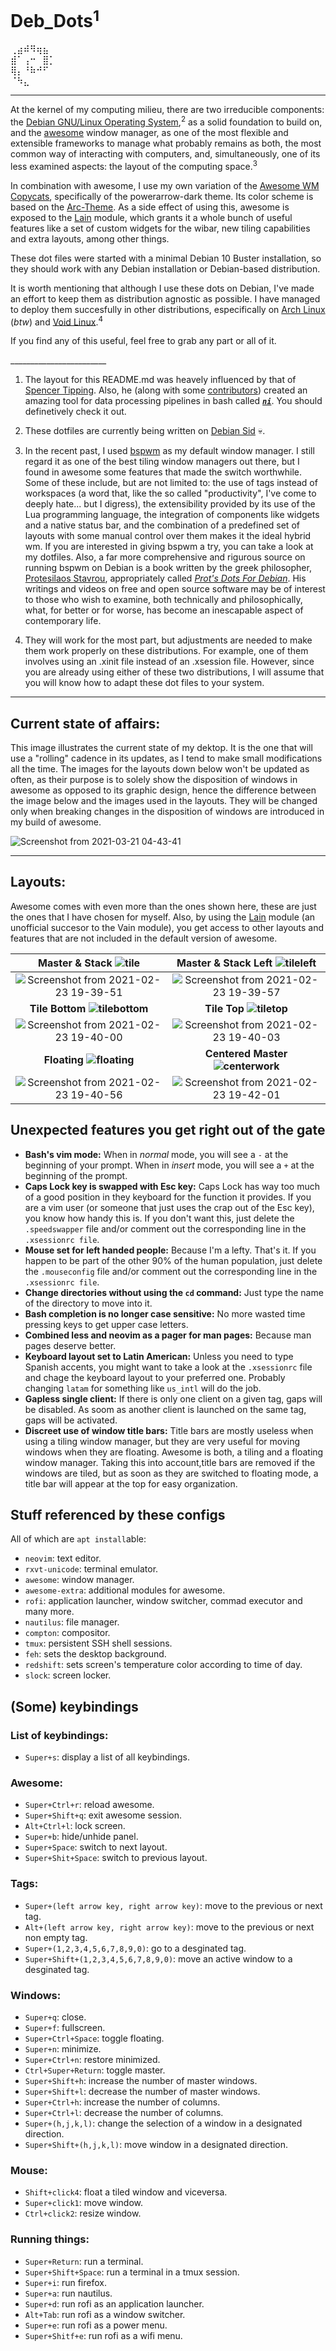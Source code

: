 # Deb_Dots<sup>1</sup> 
⢀⣴⠾⠻⢶⣦⠀  
⣾⠁⢠⠒⠀⣿⡁  
⢿⡄⠘⠷⠚⠋⠀  
⠈⠳⣄⠀⠀⠀
   
---     

At the kernel of my computing milieu, there are two irreducible components: the [Debian GNU/Linux Operating System](https://www.debian.org/),<sup>2</sup>  as a solid foundation to build on, and the [awesome](https://awesomewm.org/) window manager, as one of the most flexible and extensible frameworks to manage what probably remains as both, the most common way of interacting with computers, and, simultaneously, one of its less examined aspects: the layout of the computing space.<sup>3</sup> 

In combination with awesome, I use my own variation of the [Awesome WM Copycats](https://github.com/lcpz/awesome-copycats), specifically of the powerarrow-dark theme. Its color scheme is based on the [Arc-Theme](https://github.com/horst3180/Arc-theme). As a side effect of using this, awesome is exposed to the [Lain](https://github.com/lcpz/lain) module, which grants it a whole bunch of useful features like a set of custom widgets for the wibar, new tiling capabilities and extra layouts, among other things.
 
   These dot files were started with a minimal Debian 10 Buster installation, so they should work with any Debian installation or Debian-based distribution. 
     
   It is worth mentioning that although I use these dots on Debian, I've made an effort to keep them as distribution agnostic as possible. I have managed to deploy them succesfully in other distributions, especifically on [Arch Linux](https://archlinux.org/) (_btw_) and [Void Linux](https://voidlinux.org/).<sup>4</sup>

   If you find any of this useful, feel free to grab any part or all of it.
   
   \_\_\_\_\_\_\_\_\_\_\_\_\_\_\_\_\_\_\_\_\_\_\_\_
1.  The layout for this README.md was heavely influenced by that of [Spencer Tipping](https://github.com/spencertipping/dotfiles). Also, he (along with some [contributors](https://github.com/spencertipping/ni/graphs/contributors)) created an amazing tool for data processing pipelines in bash called [**_`ni`_**](https://github.com/spencertipping/ni). You should definetively check it out.

2. These dotfiles are currently being written on [Debian Sid](https://wiki.debian.org/DebianUnstable) :skull:. 

3. In the recent past, I used [bspwm](https://github.com/baskerville/bspwm) as my default window manager. I still regard it as one of the best tiling window managers out there, but I found in awesome some features that made the switch worthwhile. Some of these include, but are not limited to: the use of tags instead of workspaces (a word that, like the so called "productivity", I've come to deeply hate... but I digress), the extensibility provided by its use of the Lua programming language, the integration of components like widgets and a native status bar, and the combination of a predefined set of layouts with some manual control over them makes it the ideal hybrid wm. 
If you are interested in giving bspwm a try, you can take a look at my dotfiles. Also, a far more comprehensive and rigurous source on running bspwm on Debian is a book written by the greek philosopher, [Protesilaos Stavrou](https://protesilaos.com/), appropriately called _[Prot's Dots For Debian](https://protesilaos.com/pdfd/)_. His writings and videos on free and open source software may be of interest to those who wish to examine, both technically and philosophically, what, for better or for worse, has become an inescapable aspect of contemporary life. 

4.  They will work for the most part, but adjustments are needed to make them work properly on these distributions. For example, one of them involves using an .xinit file instead of an .xsession file. However, since you are already using either of these two distributions, I will assume that you will know how to adapt these dot files to your system.


 ---
 ## Current state of affairs:
 This image illustrates the current state of my dektop. It is the one that will use a "rolling" cadence in its updates, as I tend to make small modifications all the time. The images for the layouts down below won't be updated as often, as their purpose is to solely show the disposition of windows in awesome as opposed to its graphic design, hence the difference between the image below and the images used in the layouts. They will be changed only when breaking changes in the disposition of windows are introduced in my build of awesome.
 
![Screenshot from 2021-03-21 04-43-41](https://user-images.githubusercontent.com/64110504/111901884-39d7a900-8a00-11eb-80e4-7de305d15ec0.png)
 
 ---
 
 ## Layouts:
 Awesome comes with even more than the ones shown here, these are just the ones that I have chosen for myself. Also, by using the [Lain](https://github.com/lcpz/lain/tree/33c0e0c2360a04fcc6f51bccb0ad2a7a9e9c07b3) module (an unofficial succesor to the Vain module), you get access to other layouts and features that are not included in the default version of awesome. 
  
| **Master & Stack ![tile](https://user-images.githubusercontent.com/64110504/109235140-b1fcd700-7792-11eb-9a2e-c82bf8532070.png)** | **Master & Stack Left ![tileleft](https://user-images.githubusercontent.com/64110504/109235218-de185800-7792-11eb-9b7f-6f4612bfbadf.png)** |
| :-------: | :-------: |  
| ![Screenshot from 2021-02-23 19-39-51](https://user-images.githubusercontent.com/64110504/108935764-d9796580-7613-11eb-80bf-1c87f4a2914c.png) | ![Screenshot from 2021-02-23 19-39-57](https://user-images.githubusercontent.com/64110504/108936095-eeee8f80-7613-11eb-852b-c15e74690953.png) |
| **Tile Bottom ![tilebottom](https://user-images.githubusercontent.com/64110504/109235254-f2f4eb80-7792-11eb-97d7-c5769b43dcc0.png)** | **Tile Top ![tiletop](https://user-images.githubusercontent.com/64110504/109235289-056f2500-7793-11eb-8663-b1b77a8fccfa.png)** |
| ![Screenshot from 2021-02-23 19-40-00](https://user-images.githubusercontent.com/64110504/108936354-ff066f00-7613-11eb-88ed-fa7d585402f5.png) | ![Screenshot from 2021-02-23 19-40-03](https://user-images.githubusercontent.com/64110504/108936642-12b1d580-7614-11eb-911f-7d03eb49ed56.png) |
| **Floating ![floating](https://user-images.githubusercontent.com/64110504/109235326-17e95e80-7793-11eb-94bd-ca5a759e1832.png)** | **Centered Master ![centerwork](https://user-images.githubusercontent.com/64110504/109235414-3fd8c200-7793-11eb-8619-84bba28091c4.png)** |
| ![Screenshot from 2021-02-23 19-40-56](https://user-images.githubusercontent.com/64110504/108937011-2b21f000-7614-11eb-8c4b-19aa0fb35975.png) | ![Screenshot from 2021-02-23 19-42-01](https://user-images.githubusercontent.com/64110504/108937247-39700c00-7614-11eb-89f8-59d242d592bb.png) |

## Unexpected features you get right out of the gate
- **Bash's vim mode:** When in _normal_ mode, you will see a `-` at the beginning of your prompt. When in _insert_ mode, you will see a `+` at the beginning of the prompt. 
- **Caps Lock key is swapped with Esc key:** Caps Lock has way too much of a good position in they keyboard for the function it provides. If you are a vim user (or someone that just uses the crap out of the Esc key), you know how handy this is. If you don't want this, just delete the `.speedswapper` file and/or comment out the corresponding line in the `.xsessionrc file`.
- **Mouse set for left handed people:** Because I'm a lefty. That's it. If you happen to be part of the other 90% of the human population, just delete the  `.mouseconfig` file and/or comment out the corresponding line in the `.xsessionrc file`.  
- **Change directories without using the `cd` command:** Just type the name of the directory to move into it. 
- **Bash completion is no longer case sensitive:** No more wasted time pressing keys to get upper case letters.
- **Combined less and neovim as a pager for man pages:** Because man pages deserve better.
- **Keyboard layout set to Latin American:** Unless you need to type Spanish accents, you might want to take a look at the `.xsessionrc` file and chage the keyboard layout to your preferred one. Probably changing  `latam` for something like `us_intl` will do the job.
- **Gapless single client:** If there is only one client on a given tag, gaps will be disabled. As soom as another client is launched on the same tag, gaps will be activated.
- **Discreet use of window title bars:** Title bars are mostly useless when using a tiling window manager, but they are very useful for moving windows when they are floating. Awesome is both, a tiling and a floating window manager. Taking this into account,title bars are removed if the windows are tiled, but as soon as they are switched to floating mode, a title bar will appear at the top for easy organization.

## Stuff referenced by these configs
All of which are `apt install`able:

- `neovim`: text editor.
- `rxvt-unicode`: terminal emulator.
- `awesome`: window manager.
- `awesome-extra`: additional modules for awesome.
- `rofi`: application launcher, window switcher, commad executor and many more.
- `nautilus`: file manager.
- `compton`: compositor.
- `tmux`: persistent SSH shell sessions.
- `feh`: sets the desktop background.
- `redshift`: sets screen's temperature color according to time of day.
- `slock`: screen locker.

## (Some) keybindings

### List of keybindings:
- `Super+s`: display a list of all keybindings.

### Awesome:
- `Super+Ctrl+r`: reload awesome.
- `Super+Shift+q`: exit awesome session.
- `Alt+Ctrl+l`: lock screen.
- `Super+b`: hide/unhide panel.
- `Super+Space`: switch to next layout.
- `Super+Shit+Space`: switch to previous layout.

### Tags:
- `Super+(left arrow key, right arrow key)`: move to the previous or next tag. 
- `Alt+(left arrow key, right arrow key)`: move to the previous or next non empty tag. 
- `Super+(1,2,3,4,5,6,7,8,9,0)`: go to a desginated tag.
- `Super+Shift+(1,2,3,4,5,6,7,8,9,0)`: move an active window to a desginated tag.

### Windows:
- `Super+q`: close.
- `Super+f`: fullscreen. 
- `Super+Ctrl+Space`: toggle floating. 
- `Super+n`: minimize.
- `Super+Ctrl+n`: restore minimized.
- `Ctrl+Super+Return`: toggle master.
- `Super+Shift+h`: increase the number of master windows.
- `Super+Shift+l`: decrease the number of master windows.
- `Super+Ctrl+h`: increase the number of columns.
- `Super+Ctrl+l`: decrease the number of columns.
- `Super+(h,j,k,l)`: change the selection of a window in a designated direction.
- `Super+Shift+(h,j,k,l)`: move window in a designated direction.

### Mouse:
- `Shift+click4`: float a tiled window and viceversa.
- `Super+click1`: move window.
- `Ctrl+click2`: resize window.

### Running things:
- `Super+Return`: run a terminal.
- `Super+Shift+Space`: run a terminal in a tmux session.
- `Super+i`: run firefox.
- `Super+a`: run nautilus.
- `Super+d`: run rofi as an application launcher.
- `Alt+Tab`: run rofi as a window switcher.
- `Super+e`: run rofi as a power menu. 
- `Super+Shitf+e`: run rofi as a wifi menu.
